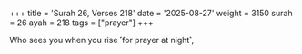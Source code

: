 +++
title = 'Surah 26, Verses 218'
date = '2025-08-27'
weight = 3150
surah = 26
ayah = 218
tags = ["prayer"]
+++

Who sees you when you rise ˹for prayer at night˺,
